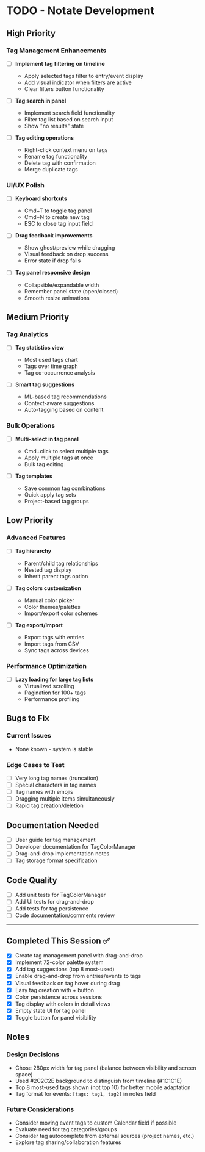 # TODO - Notate Development

## High Priority

### Tag Management Enhancements
- [ ] **Implement tag filtering on timeline**
  - Apply selected tags filter to entry/event display
  - Add visual indicator when filters are active
  - Clear filters button functionality

- [ ] **Tag search in panel**
  - Implement search field functionality
  - Filter tag list based on search input
  - Show "no results" state

- [ ] **Tag editing operations**
  - Right-click context menu on tags
  - Rename tag functionality
  - Delete tag with confirmation
  - Merge duplicate tags

### UI/UX Polish
- [ ] **Keyboard shortcuts**
  - Cmd+T to toggle tag panel
  - Cmd+N to create new tag
  - ESC to close tag input field

- [ ] **Drag feedback improvements**
  - Show ghost/preview while dragging
  - Visual feedback on drop success
  - Error state if drop fails

- [ ] **Tag panel responsive design**
  - Collapsible/expandable width
  - Remember panel state (open/closed)
  - Smooth resize animations

## Medium Priority

### Tag Analytics
- [ ] **Tag statistics view**
  - Most used tags chart
  - Tags over time graph
  - Tag co-occurrence analysis

- [ ] **Smart tag suggestions**
  - ML-based tag recommendations
  - Context-aware suggestions
  - Auto-tagging based on content

### Bulk Operations
- [ ] **Multi-select in tag panel**
  - Cmd+click to select multiple tags
  - Apply multiple tags at once
  - Bulk tag editing

- [ ] **Tag templates**
  - Save common tag combinations
  - Quick apply tag sets
  - Project-based tag groups

## Low Priority

### Advanced Features
- [ ] **Tag hierarchy**
  - Parent/child tag relationships
  - Nested tag display
  - Inherit parent tags option

- [ ] **Tag colors customization**
  - Manual color picker
  - Color themes/palettes
  - Import/export color schemes

- [ ] **Tag export/import**
  - Export tags with entries
  - Import tags from CSV
  - Sync tags across devices

### Performance Optimization
- [ ] **Lazy loading for large tag lists**
  - Virtualized scrolling
  - Pagination for 100+ tags
  - Performance profiling

## Bugs to Fix

### Current Issues
- None known - system is stable

### Edge Cases to Test
- [ ] Very long tag names (truncation)
- [ ] Special characters in tag names
- [ ] Tag names with emojis
- [ ] Dragging multiple items simultaneously
- [ ] Rapid tag creation/deletion

## Documentation Needed
- [ ] User guide for tag management
- [ ] Developer documentation for TagColorManager
- [ ] Drag-and-drop implementation notes
- [ ] Tag storage format specification

## Code Quality
- [ ] Add unit tests for TagColorManager
- [ ] Add UI tests for drag-and-drop
- [ ] Add tests for tag persistence
- [ ] Code documentation/comments review

---

## Completed This Session ✅

- [x] Create tag management panel with drag-and-drop
- [x] Implement 72-color palette system
- [x] Add tag suggestions (top 8 most-used)
- [x] Enable drag-and-drop from entries/events to tags
- [x] Visual feedback on tag hover during drag
- [x] Easy tag creation with + button
- [x] Color persistence across sessions
- [x] Tag display with colors in detail views
- [x] Empty state UI for tag panel
- [x] Toggle button for panel visibility

## Notes

### Design Decisions
- Chose 280px width for tag panel (balance between visibility and screen space)
- Used #2C2C2E background to distinguish from timeline (#1C1C1E)
- Top 8 most-used tags shown (not top 10) for better mobile adaptation
- Tag format for events: `[tags: tag1, tag2]` in notes field

### Future Considerations
- Consider moving event tags to custom Calendar field if possible
- Evaluate need for tag categories/groups
- Consider tag autocomplete from external sources (project names, etc.)
- Explore tag sharing/collaboration features
